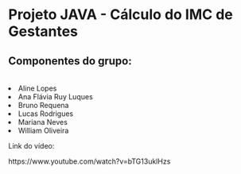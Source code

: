 # Projeto JAVA - Cálculo do IMC de Gestantes
<h2>Componentes do grupo:</h2>
<br>
<li>Aline Lopes</li>
<li>Ana Flávia Ruy Luques</li>
<li>Bruno Requena</li>
<li>Lucas Rodrigues</li>
<li>Mariana Neves</li>
<li>William Oliveira</li>

<p>Link do vídeo: </p>https://www.youtube.com/watch?v=bTG13uklHzs

